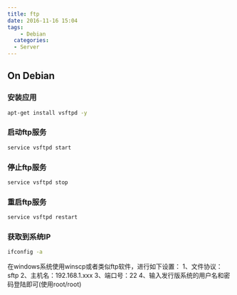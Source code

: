 ```yaml
---
title: ftp
date: 2016-11-16 15:04
tags:
    - Debian
  categories:
  - Server
---
```


## On Debian
### 安装应用

```bash
apt-get install vsftpd -y 
```

### 启动ftp服务

```bash
service vsftpd start

```

### 停止ftp服务
```bash
service vsftpd stop
```

### 重启ftp服务
```bash
service vsftpd restart
```
### 获取到系统IP

```bash
ifconfig -a
```
在windows系统使用winscp或者类似ftp软件，进行如下设置：
1、文件协议：sftp
2、主机名：192.168.1.xxx
3、端口号：22
4、输入发行版系统的用户名和密码登陆即可(使用root/root)

